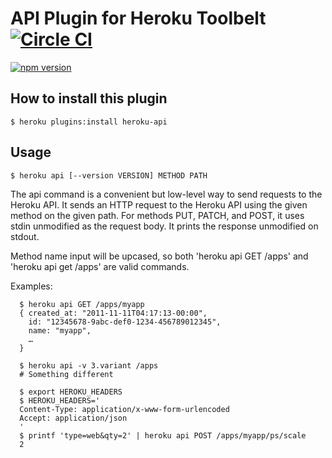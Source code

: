 # API Plugin for Heroku Toolbelt [![Circle CI](https://circleci.com/gh/heroku/heroku-api/tree/master.svg?style=svg)](https://circleci.com/gh/heroku/heroku-api/tree/master)

[![npm version](https://badge.fury.io/js/heroku-api.svg)](http://badge.fury.io/js/heroku-api)

## How to install this plugin

```
$ heroku plugins:install heroku-api
```

## Usage

```shell
$ heroku api [--version VERSION] METHOD PATH
```

  The api command is a convenient but low-level way to send requests
  to the Heroku API. It sends an HTTP request to the Heroku API
  using the given method on the given path. For methods PUT, PATCH,
  and POST, it uses stdin unmodified as the request body. It prints
  the response unmodified on stdout.

  Method name input will be upcased, so both 'heroku api GET /apps' and
  'heroku api get /apps' are valid commands.

  Examples:

      $ heroku api GET /apps/myapp
      { created_at: "2011-11-11T04:17:13-00:00",
        id: "12345678-9abc-def0-1234-456789012345",
        name: "myapp",
        …
      }

      $ heroku api -v 3.variant /apps
      # Something different

      $ export HEROKU_HEADERS
      $ HEROKU_HEADERS='
      Content-Type: application/x-www-form-urlencoded
      Accept: application/json
      '
      $ printf 'type=web&qty=2' | heroku api POST /apps/myapp/ps/scale
      2
